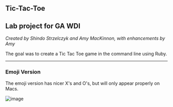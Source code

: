 ## Tic-Tac-Toe


## Lab project for GA WDI
*Created by Shindo Strzelczyk and Amy MacKinnon, with enhancements by Amy* <br />

The goal was to create a Tic Tac Toe game in the command line using Ruby.<br />

***
### Emoji Version

The emoji version has nicer X's and O's, but will only appear properly on Macs.

![image](http://amy-mac.com/img/tic-tac-toe-emoji.jpg)